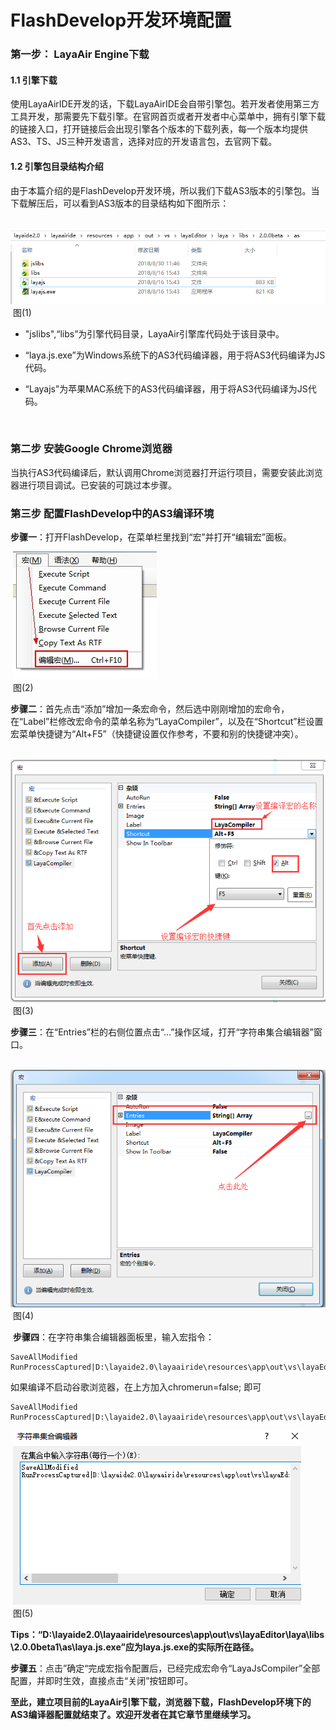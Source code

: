# FlashDevelop开发环境配置

### 第一步： LayaAir Engine下载

#### 1.1 引擎下载

​     使用LayaAirIDE开发的话，下载LayaAirIDE会自带引擎包。若开发者使用第三方工具开发，那需要先下载引擎。在官网首页或者开发者中心菜单中，拥有引擎下载的链接入口，打开链接后会出现引擎各个版本的下载列表，每一个版本均提供AS3、TS、JS三种开发语言，选择对应的开发语言包，去官网下载。

####  1.2 引擎包目录结构介绍 

由于本篇介绍的是FlashDevelop开发环境，所以我们下载AS3版本的引擎包。当下载解压后，可以看到AS3版本的目录结构如下图所示：

​    ![图片1.jpg](img/1.png)<br/>
​  图(1)

- "jslibs",“libs”为引擎代码目录，LayaAir引擎库代码处于该目录中。

- “laya.js.exe”为Windows系统下的AS3代码编译器，用于将AS3代码编译为JS代码。

- “Layajs”为苹果MAC系统下的AS3代码编译器，用于将AS3代码编译为JS代码。

  ​




### 第二步 安装Google Chrome浏览器

​    当执行AS3代码编译后，默认调用Chrome浏览器打开运行项目，需要安装此浏览器进行项目调试。已安装的可跳过本步骤。

 

### 第三步 配置FlashDevelop中的AS3编译环境

​    **步骤一**：打开FlashDevelop，在菜单栏里找到“宏”并打开“编辑宏”面板。

​    ![blob.png](img/2.png)<br/>
​  图(2)

​    **步骤二**：首先点击“添加”增加一条宏命令，然后选中刚刚增加的宏命令，在“Label”栏修改宏命令的菜单名称为“LayaCompiler”，以及在“Shortcut”栏设置宏菜单快捷键为“Alt+F5”（快捷键设置仅作参考，不要和别的快捷键冲突）。

​    ![blob.png](img/3.png)<br/>
​  图(3)

​    **步骤三**：在“Entries”栏的右侧位置点击“...”操作区域，打开“字符串集合编辑器”窗口。

​    ![blob.png](img/4.png)<br/>
​  图(4)

​    **步骤四**：在字符串集合编辑器面板里，输入宏指令：

```
SaveAllModified
RunProcessCaptured|D:\layaide2.0\layaairide\resources\app\out\vs\layaEditor\laya\libs\2.0.0beta1\as\layajs.exe;"$(ProjectPath)";iflash=false;quickcompile=true;out=bin/js/bundle.js;subpath=
```

如果编译不启动谷歌浏览器，在上方加入chromerun=false; 即可

```
SaveAllModified
RunProcessCaptured|D:\layaide2.0\layaairide\resources\app\out\vs\layaEditor\laya\libs\2.0.0beta1\as\layajs.exe;"$(ProjectPath)";iflash=false;chromerun=false;quickcompile=true;out=bin/js/bundle.js;subpath=
```

​    ![blob.png](img/5.png)<br/>
​  图(5)

**Tips：“D:\layaide2.0\layaairide\resources\app\out\vs\layaEditor\laya\libs\2.0.0beta1\as\laya.js.exe”应为laya.js.exe的实际所在路径。**




​    **步骤五**：点击”确定“完成宏指令配置后，已经完成宏命令“LayaJsCompiler”全部配置，并即时生效，直接点击“关闭”按钮即可。

  

**至此，建立项目前的LayaAir引擎下载，浏览器下载，FlashDevelop环境下的AS3编译器配置就结束了。欢迎开发者在其它章节里继续学习。**


